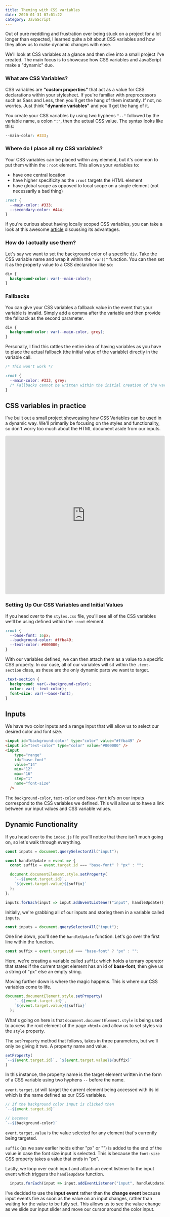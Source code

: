 ```yaml
---
title: Theming with CSS variables
date: 2020-01-31 07:01:22
category: JavaScript
---
```


Out of pure meddling and frustration over being stuck on a project for a lot longer than expected, I learned quite a bit about CSS variables and how they allow us to make dynamic changes with ease.

We'll look at CSS variables at a glance and then dive into a small project I've created. The main focus is to showcase how CSS variables and JavaScript make a "dynamic" duo. 

### What are CSS Variables?

CSS variables are **"custom properties"** that act as a value for CSS declarations within your stylesheet. If you're familiar with preprocessors such as Sass and Less, then you'll get the hang of them instantly. If not, no worries. Just think **"dynamic variables"** and you'll get the hang of it. 

You create your CSS variables by using two hyphens `"--"` followed by the variable name, a colon `":"`, then the actual CSS value. The syntax looks like this:


```css
--main-color: #333;
```

### Where do I place all my CSS variables? 

Your CSS variables can be placed within any element, but it's common to put them within the `:root` element. This allows your variables to:

- have one central location
- have higher specificity as the `:root` targets the HTML element
- have global scope as opposed to local scope on a single element (not necessarily a bad thing)


```css
:root {
  --main-color: #333;
  --secondary-color: #444;
}
```

If you're curious about having locally scoped CSS variables, you can take a look at this awesome [article](https://css-tricks.com/breaking-css-custom-properties-out-of-root-might-be-a-good-idea/) discussing its advantages.

### How do I actually use them?

Let's say we want to set the background color of a specific `div`. Take the CSS variable name and wrap it within the `"var()"` function. You can then set it as the property value to a CSS declaration like so:

```css
div {
  background-color: var(--main-color);
}
```

### Fallbacks

You can give your CSS variables a fallback value in the event that your variable is invalid. Simply add a comma after the variable and then provide the fallback as the second parameter.


```css
div {
  background-color: var(--main-color, grey);
}
```


Personally, I find this rattles the entire idea of having variables as you have to place the actual fallback (the initial value of the variable) directly in the variable call.


```css
/* This won't work */

:root {
  --main-color: #333, grey;
  /* Fallbacks cannot be written within the initial creation of the variable. */
}
```

## CSS variables in practice

I've built out a small project showcasing how CSS Variables can be used in a dynamic way. We'll primarily be focusing on the styles and functionality, so don't worry too much about the HTML document aside from our inputs.

<iframe
     src="https://codesandbox.io/embed/smoosh-frog-j7x9y?fontsize=14&hidenavigation=1&theme=dark"
     style="width:100%; height:500px; border:0; border-radius: 4px; overflow:hidden;"
     title="smoosh-frog-j7x9y"
     allow="geolocation; microphone; camera; midi; vr; accelerometer; gyroscope; payment; ambient-light-sensor; encrypted-media; usb"
     sandbox="allow-modals allow-forms allow-popups allow-scripts allow-same-origin"
   ></iframe>

###  Setting Up Our CSS Variables and Initial Values

If you head over to the `styles.css` file, you'll see all of the CSS variables we'll be using defined within the `:root` element. 

```css
:root {
  --base-font: 16px;
  --background-color: #ffba49;
  --text-color: #000000;
}
```

With our variables defined, we can then attach them as a value to a specific CSS property. In our case, all of our variables will sit within the `.text-section` class, as these are the only dynamic parts we want to target.

```css
.text-section {
  background: var(--background-color);
  color: var(--text-color);
  font-size: var(--base-font);
}
```

## Inputs

We have two color inputs and a range input that will allow us to select our desired color and font size.

```html
<input id="background-color" type="color" value="#ffba49" />
<input id="text-color" type="color" value="#000000" />
<input
    type="range"
    id="base-font"
    value="14"
    min="12"
    max="16"
    step="1"
    name="font-size"
  />
```
The `background-color`, `text-color` and `base-font` id's on our inputs correspond to the CSS variables we defined. This will allow us to have a link between our input values and CSS variable values.

## Dynamic Functionality

If you head over to the `index.js` file you'll notice that there isn't much going on, so let's walk through everything.

```javascript
const inputs = document.querySelectorAll("input");

const handleUpdate = event => {
  const suffix = event.target.id === "base-font" ? "px" : "";

  document.documentElement.style.setProperty(
    `--${event.target.id}`,
    `${event.target.value}${suffix}`
  );
};

inputs.forEach(input => input.addEventListener("input", handleUpdate));
```
Initially, we're grabbing all of our inputs and storing them in a variable called `inputs`. 

```javascript
const inputs = document.querySelectorAll("input");
```
 
One line down, you'll see the `handleUpdate` function. Let's go over the first line within the function.

```javascript
const suffix = event.target.id === "base-font" ? "px" : "";
```
Here, we're creating a variable called `suffix` which holds a ternary operator that states if the current target element has an id of **base-font**, then give us a string of "px" else an empty string. 

Moving further down is where the magic happens. This is where our CSS variables come to life.

```javascript
document.documentElement.style.setProperty(
    `--${event.target.id}`,
    `${event.target.value}${suffix}`
  );
```
What's going on here is that `document.documentElement.style` is being used to access the root element of the page `<html>` and allow us to set styles via the `style` property. 

The `setProperty` method that follows, takes in three parameters, but we'll only be giving it two. A property name and value. 

```javascript
setProperty(
`--${event.target.id}`, `${event.target.value}${suffix}`
)
```
In this instance, the property name is the target element written in the form of a CSS variable using two hyphens `--` before the name.

`event.target.id` will target the current element being accessed with its id which is the name defined as our CSS variables.

```javascript
// If the background color input is clicked then 
`--${event.target.id}` 

// becomes
`--${background-color}` 
```

`event.target.value` is the value selected for any element that's currently being targeted.

`suffix` (as we saw earlier holds either "px" or "") is added to the end of the value in case the font size input is selected. This is because the `font-size` CSS property takes a value that ends in "px". 

Lastly, we loop over each input and attach an event listener to the input event which triggers the `handleUpdate` function.

```javascript
  inputs.forEach(input => input.addEventListener("input", handleUpdate));
```

I've decided to use the **input event** rather than the **change event** because input events fire as soon as the value on an input changes, rather than waiting for the value to be fully set. This allows us to see the value change as we slide our input slider and move our cursor around the color input.
